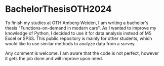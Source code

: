 # BachelorThesisOTH2024
 
To finish my studies at OTH Amberg-Weiden, I am writing a bachelor's thesis "Functions-on-demand in modern cars". As I wanted to improve my knowledge of Python, I decided to use it for data analysis instead of MS Excel or SPSS. This public repository is mainly for other students, which would like to use similar methods to analyze data from a survey.

Any comment is welcome. I am aware that the code is not perfect, however it gets the job done and will improve upon need.
